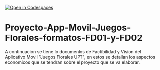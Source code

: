 [![Open in Codespaces](https://classroom.github.com/assets/launch-codespace-2972f46106e565e64193e422d61a12cf1da4916b45550586e14ef0a7c637dd04.svg)](https://classroom.github.com/open-in-codespaces?assignment_repo_id=17171083)
# Proyecto-App-Movil-Juegos-Florales-formatos-FD01-y-FD02

A continuacion se tiene lo documentos de Factibilidad y Vision del Aplicativo Movil "Juegos Florales UPT", en estos se detallan los aspectos economicos que se tendran sobre el proyecto que se va elaborar.
